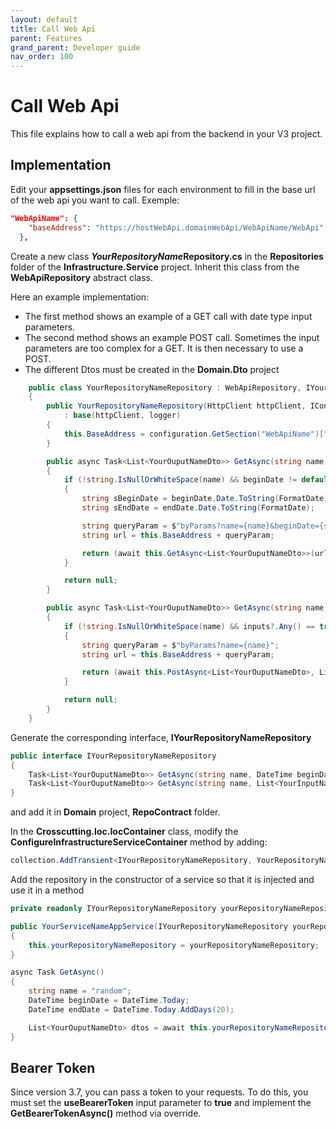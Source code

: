 ```yaml
---
layout: default
title: Call Web Api
parent: Features
grand_parent: Developer guide
nav_order: 100
---
```


# Call Web Api

This file explains how to call a web api from the backend in your V3 project.

## Implementation

Edit your **appsettings.json** files for each environment to fill in the base url of the web api you want to call.
Exemple:

```json
"WebApiName": {
    "baseAddress": "https://hostWebApi.domainWebApi/WebApiName/WebApi"
  },
```

Create a new class ***YourRepositoryName*****Repository.cs** in the **Repositories** folder of the **Infrastructure.Service** project.
Inherit this class from the **WebApiRepository** abstract class.

Here an example implementation:

- The first method shows an example of a GET call with date type input parameters.
- The second method shows an example POST call. Sometimes the input parameters are too complex for a GET. It is then necessary to use a POST.
- The different Dtos must be created in the **Domain.Dto** project

```csharp
    public class YourRepositoryNameRepository : WebApiRepository, IYourRepositoryNameRepository
    {
        public YourRepositoryNameRepository(HttpClient httpClient, IConfiguration configuration, ILogger<YourRepositoryNameRepository> logger)
            : base(httpClient, logger)
        {
            this.BaseAddress = configuration.GetSection("WebApiName")["baseAddress"];
        }

        public async Task<List<YourOuputNameDto>> GetAsync(string name, DateTime beginDate, DateTime endDate)
        {
            if (!string.IsNullOrWhiteSpace(name) && beginDate != default(DateTime) && endDate != default(DateTime))
            {
                string sBeginDate = beginDate.Date.ToString(FormatDate);
                string sEndDate = endDate.Date.ToString(FormatDate);

                string queryParam = $"byParams?name={name}&beginDate={sBeginDate}&endDate={sEndDate}";
                string url = this.BaseAddress + queryParam;

                return (await this.GetAsync<List<YourOuputNameDto>>(url)).Result;
            }

            return null;
        }

        public async Task<List<YourOuputNameDto>> GetAsync(string name, List<YourInputNameDto> inputs)
        {
            if (!string.IsNullOrWhiteSpace(name) && inputs?.Any() == true)
            {
                string queryParam = $"byParams?name={name}";
                string url = this.BaseAddress + queryParam;

                return (await this.PostAsync<List<YourOuputNameDto>, List<YourInputNameDto>>(url, inputs)).Result;
            }

            return null;
        }
    }
```

Generate the corresponding interface, **IYourRepositoryNameRepository**

```csharp
public interface IYourRepositoryNameRepository
{
    Task<List<YourOuputNameDto>> GetAsync(string name, DateTime beginDate, DateTime endDate);
    Task<List<YourOuputNameDto>> GetAsync(string name, List<YourInputNameDto> inputs);
}
```

and add it in **Domain** project, **RepoContract** folder.

In the **Crosscutting.Ioc.IocContainer** class, modify the **ConfigureInfrastructureServiceContainer** method by adding:

```csharp
collection.AddTransient<IYourRepositoryNameRepository, YourRepositoryNameRepository>();
```

Add the repository in the constructor of a service so that it is injected and use it in a method

```csharp
private readonly IYourRepositoryNameRepository yourRepositoryNameRepository;

public YourServiceNameAppService(IYourRepositoryNameRepository yourRepositoryNameRepository)
{
    this.yourRepositoryNameRepository = yourRepositoryNameRepository;
}

async Task GetAsync()
{
    string name = "random";
    DateTime beginDate = DateTime.Today;
    DateTime endDate = DateTime.Today.AddDays(20);

    List<YourOuputNameDto> dtos = await this.yourRepositoryNameRepository.GetAsync(name, beginDate, endDate);
}
```

## Bearer Token

Since version 3.7, you can pass a token to your requests. To do this, you must set the **useBearerToken** input parameter to **true** and implement the **GetBearerTokenAsync()** method via override.
